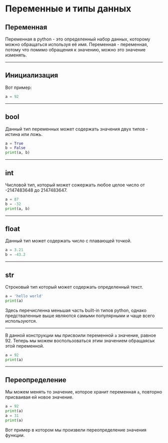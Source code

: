 # Переменные и типы данных



## Переменная

Переменная в python - это определенный набор данных, которому можно обращаться используя её имя. Переменная - переменная, потому что помимо обращения к значению, можно это значение изменять.

---

## Инициализация

Вот пример:
```python
a = 92
```

---

## bool

Данный тип переменных может содержать значения двух типов - истина или ложь.

```python
a = True
b = False
print(a, b)
```

---


## int

Числовой тип, который может сожержать любое целое число от -2147483648 до 2147483647. 

```python
a = 87
b = -32
print(a, b)
```

---



## float

Данный тип может содержать число с плавающей точкой.

```python
a = 3.21
b = -43.2
```

---



## str

Строковый тип который может содержать определенный текст.

```python
a = 'hello world'
print(a)
```



Здесь перечисленна меньшая часть built-in типов python, однако предстваленные выше являются самыми популярными и чаще всего используются.


---


В данной конструкции мы присвоили переменной `a` значение, равное 92. Теперь мы можем воспользоваться этим значением обращаяськ этой переменной.

```python
a = 92
print(a)
```

---



## Переопределение

Мы можем менять то значение, которое хранит переменная `a`, повторно присваивая ей новое значение.

```python
a = 92
print(a)
a = 31
print(a)
```

Вот пример в котором мы произвели переопределение значения функции.
